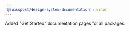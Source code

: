 ```yaml
---
'@swisspost/design-system-documentation': minor
---
```


Added "Get Started" documentation pages for all packages.
